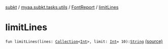 [subkt](../../index.md) / [myaa.subkt.tasks.utils](../index.md) / [FontReport](index.md) / [limitLines](./limit-lines.md)

# limitLines

`fun limitLines(lines: `[`Collection`](https://kotlinlang.org/api/latest/jvm/stdlib/kotlin.collections/-collection/index.html)`<`[`Int`](https://kotlinlang.org/api/latest/jvm/stdlib/kotlin/-int/index.html)`>, limit: `[`Int`](https://kotlinlang.org/api/latest/jvm/stdlib/kotlin/-int/index.html)` = 10): `[`String`](https://kotlinlang.org/api/latest/jvm/stdlib/kotlin/-string/index.html) [(source)](https://github.com/Myaamori/SubKt/blob/0.1.19/src/main/kotlin/myaa/subkt/tasks/utils/fontvalidator.kt#L283)